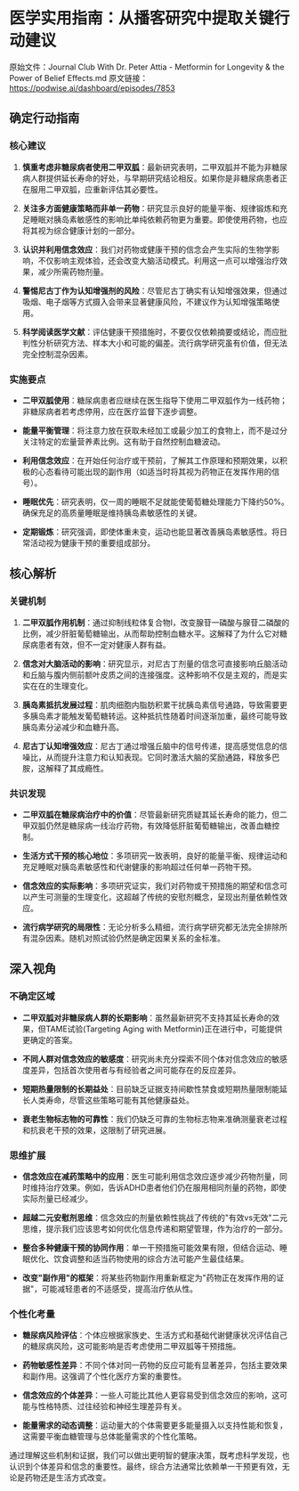 # 医学实用指南：从播客研究中提取关键行动建议

原始文件：Journal Club With Dr. Peter Attia - Metformin for Longevity & the Power of Belief Effects.md
原文链接：https://podwise.ai/dashboard/episodes/7853

## 确定行动指南

### 核心建议
1. **慎重考虑非糖尿病者使用二甲双胍**：最新研究表明，二甲双胍并不能为非糖尿病人群提供延长寿命的好处，与早期研究结论相反。如果你是非糖尿病患者正在服用二甲双胍，应重新评估其必要性。
   
2. **关注多方面健康策略而非单一药物**：研究显示良好的能量平衡、规律锻炼和充足睡眠对胰岛素敏感性的影响比单纯依赖药物更为重要。即使使用药物，也应将其视为综合健康计划的一部分。

3. **认识并利用信念效应**：我们对药物或健康干预的信念会产生实际的生物学影响，不仅影响主观体验，还会改变大脑活动模式。利用这一点可以增强治疗效果，减少所需药物剂量。

4. **警惕尼古丁作为认知增强剂的风险**：尽管尼古丁确实有认知增强效果，但通过吸烟、电子烟等方式摄入会带来显著健康风险，不建议作为认知增强策略使用。

5. **科学阅读医学文献**：评估健康干预措施时，不要仅仅依赖摘要或结论，而应批判性分析研究方法、样本大小和可能的偏差。流行病学研究虽有价值，但无法完全控制混杂因素。

### 实施要点
- **二甲双胍使用**：糖尿病患者应继续在医生指导下使用二甲双胍作为一线药物；非糖尿病者若考虑停用，应在医疗监督下逐步调整。
  
- **能量平衡管理**：将注意力放在获取未经加工或最少加工的食物上，而不是过分关注特定的宏量营养素比例。这有助于自然控制血糖波动。

- **利用信念效应**：在开始任何治疗或干预前，了解其工作原理和预期效果，以积极的心态看待可能出现的副作用（如适当时将其视为药物正在发挥作用的信号）。

- **睡眠优先**：研究表明，仅一周的睡眠不足就能使葡萄糖处理能力下降约50%。确保充足的高质量睡眠是维持胰岛素敏感性的关键。

- **定期锻炼**：研究强调，即使体重未变，运动也能显著改善胰岛素敏感性。将日常活动视为健康干预的重要组成部分。

## 核心解析

### 关键机制
1. **二甲双胍作用机制**：通过抑制线粒体复合物I，改变腺苷一磷酸与腺苷二磷酸的比例，减少肝脏葡萄糖输出，从而帮助控制血糖水平。这解释了为什么它对糖尿病患者有效，但不一定对健康人群有益。

2. **信念对大脑活动的影响**：研究显示，对尼古丁剂量的信念可直接影响丘脑活动和丘脑与腹内侧前额叶皮质之间的连接强度。这种影响不仅是主观的，而是实实在在的生理变化。

3. **胰岛素抵抗发展过程**：肌肉细胞内脂肪积累干扰胰岛素信号通路，导致需要更多胰岛素才能触发葡萄糖转运。这种抵抗性随着时间逐渐加重，最终可能导致胰岛素分泌减少和血糖升高。

4. **尼古丁认知增强效应**：尼古丁通过增强丘脑中的信号传递，提高感觉信息的信噪比，从而提升注意力和认知表现。它同时激活大脑的奖励通路，释放多巴胺，这解释了其成瘾性。

### 共识发现
- **二甲双胍在糖尿病治疗中的价值**：尽管最新研究质疑其延长寿命的能力，但二甲双胍仍然是糖尿病一线治疗药物，有效降低肝脏葡萄糖输出，改善血糖控制。

- **生活方式干预的核心地位**：多项研究一致表明，良好的能量平衡、规律运动和充足睡眠对胰岛素敏感性和代谢健康的影响超过任何单一药物干预。

- **信念效应的实际影响**：多项研究证实，我们对药物或干预措施的期望和信念可以产生可测量的生理变化，这超越了传统的安慰剂概念，呈现出剂量依赖性效应。

- **流行病学研究的局限性**：无论分析多么精细，流行病学研究都无法完全排除所有混杂因素。随机对照试验仍然是确定因果关系的金标准。

## 深入视角

### 不确定区域
- **二甲双胍对非糖尿病人群的长期影响**：虽然最新研究不支持其延长寿命的效果，但TAME试验(Targeting Aging with Metformin)正在进行中，可能提供更确定的答案。

- **不同人群对信念效应的敏感度**：研究尚未充分探索不同个体对信念效应的敏感度差异，包括首次使用者与有经验者之间可能存在的反应差异。

- **短期热量限制的长期益处**：目前缺乏证据支持间歇性禁食或短期热量限制能延长人类寿命，尽管这些策略可能有其他健康益处。

- **衰老生物标志物的可靠性**：我们仍缺乏可靠的生物标志物来准确测量衰老过程和抗衰老干预的效果，这限制了研究进展。

### 思维扩展
- **信念效应在减药策略中的应用**：医生可能利用信念效应逐步减少药物剂量，同时维持治疗效果。例如，告诉ADHD患者他们仍在服用相同剂量的药物，即使实际剂量已经减少。

- **超越二元安慰剂思维**：信念效应的剂量依赖性挑战了传统的"有效vs无效"二元思维，提示我们应该思考如何优化信息传递和期望管理，作为治疗的一部分。

- **整合多种健康干预的协同作用**：单一干预措施可能效果有限，但结合运动、睡眠优化、饮食调整和适当药物使用的综合方法可能产生最佳结果。

- **改变"副作用"的框架**：将某些药物副作用重新框定为"药物正在发挥作用的证据"，可能减轻患者的不适感受，提高治疗依从性。

### 个性化考量
- **糖尿病风险评估**：个体应根据家族史、生活方式和基础代谢健康状况评估自己的糖尿病风险，这可能影响是否考虑使用二甲双胍等干预措施。

- **药物敏感性差异**：不同个体对同一药物的反应可能有显著差异，包括主要效果和副作用。这强调了个性化医疗方案的重要性。

- **信念效应的个体差异**：一些人可能比其他人更容易受到信念效应的影响，这可能与性格特质、过往经验和神经生理差异有关。

- **能量需求的动态调整**：运动量大的个体需要更多能量摄入以支持性能和恢复，这需要平衡血糖管理与总体能量需求的个性化策略。

通过理解这些机制和证据，我们可以做出更明智的健康决策，既考虑科学发现，也认识到个体差异和信念的重要性。最终，综合方法通常比依赖单一干预更有效，无论是药物还是生活方式改变。
